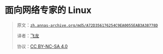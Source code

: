 # 面向网络专家的 Linux

> 原文：[`zh.annas-archive.org/md5/A72D356176254C9EA0055EAB3A38778D`](https://zh.annas-archive.org/md5/A72D356176254C9EA0055EAB3A38778D)
> 
> 译者：[飞龙](https://github.com/wizardforcel)
> 
> 协议：[CC BY-NC-SA 4.0](http://creativecommons.org/licenses/by-nc-sa/4.0/)